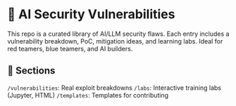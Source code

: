 # :brain: AI Security Vulnerabilities
This repo is a curated library of AI/LLM security flaws. Each entry includes a vulnerability breakdown, PoC, mitigation ideas, and learning labs. Ideal for red teamers, blue teamers, and AI builders.
## :file_folder: Sections
`/vulnerabilities`: Real exploit breakdowns
`/labs`: Interactive training labs (Jupyter, HTML)
`/templates`: Templates for contributing












